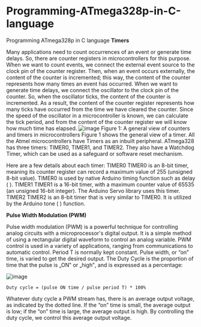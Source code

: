 # Programming-ATmega328p-in-C-language
Programming ATmega328p in C language
<b>Timers</b>

Many applications need to count occurrences of an event or generate time delays. So, there are counter registers in microcontrollers for this purpose. When we want to count events, we connect the external event source to the clock pin of the counter register. Then, when an event occurs externally, the content of the counter is incremented; this way, the content of the counter represents how many times an event has occurred. When we want to generate time delays, we connect the oscillator to the clock pin of the counter. So, when the oscillator ticks, the content of the counter is incremented. As a result, the content of the counter register represents how many ticks have occurred from the time we have cleared the counter. Since the speed of the oscillator in a microcontroller is known, we can calculate the tick period, and from the content of the counter register we will know how much time has elapsed.
![image](https://www.google.com/url?sa=i&rct=j&q=&esrc=s&source=images&cd=&cad=rja&uact=8&ved=2ahUKEwjz85Wp1PDaAhXKso8KHegPA8UQjRx6BAgBEAU&url=http%3A%2F%2Fembedded-lab.com%2Fblog%2Ftimers-and-counters%2F&psig=AOvVaw3tHHYK2NX--p4AouFgVIja&ust=1525681354561013)
Figure 1: A general view of counters and timers in microcontrollers
Figure 1 shows the general view of a timer. All the Atmel microcontrollers have Timers as an inbuilt peripheral. ATmega328 has three timers: TIMER0, TIMER1, and TIMER2. They also have a Watchdog Timer, which can be used as a safeguard or software reset mechanism.

Here are a few details about each timer: TIMER0 TIMER0 is an 8-bit timer, meaning its counter register can record a maximum value of 255 (unsigned 8-bit value). TIMER0 is used by native Arduino timing function such as delay ( ). TIMER1 TIMER1 is a 16-bit timer, with a maximum counter value of 65535 (an unsigned 16-bit integer). The Arduino Servo library uses this timer. TIMER2 TIMER2 is an 8-bit timer that is very similar to TIMER0. It is utilized by the Arduino tone ( ) function.

<b>Pulse Width Modulation (PWM)</b> 

Pulse width modulation (PWM) is a powerful technique for controlling analog circuits with a microprocessor's digital output. It is a simple method of using a rectangular digital waveform to control an analog variable. PWM control is used in a variety of applications, ranging from communications to automatic control. Period T is normally kept constant. Pulse width, or “on” time, is varied to get the desired output. The Duty Cycle is the proportion of time that the pulse is „ON‟ or „high‟, and is expressed as a percentage: 


  ![image](https://www.arduino.cc/en/uploads/Tutorial/pwm.gif)


  `Duty cycle = (pulse ON time / pulse period T) * 100%`

Whatever duty cycle a PWM stream has, there is an average output voltage, as indicated by the dotted line. If the “on” time is small, the average output is low; if the “on” time is large, the average output is high. By controlling the duty cycle, we control this average output voltage.
